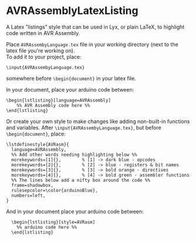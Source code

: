 # AVRAssemblyLatexListing
A Latex "listings" style that can be used in Lyx, or plain LaTeX, to highlight code written in AVR Assembly.
 
Place `AVRAssembyLanguage.tex` file in your working directory (next to the latex file you're working on).  
To add it to your project, place:
```TeX
\input{AVRAssembyLanguage.tex}  
```
somewhere before ```\begin{document}``` in your latex file.  

In your document, place your arduino code between:
``` TeX
\begin{lstlisting}[language=AVRAssembly]  
    %% AVR Assembly code here %%  
\end{lstlisting}
``` 
  
  
Or create your own style to make changes like adding non-built-in functions and variables.  After ```\input{AVRAssembyLanguage.tex}```, but before ```\begin{document}```, place:
``` TeX
\lstdefinestyle{AVRasm}{
  language=AVRAssembly,
  %% Add other words needing highlighting below %%
  morekeywords=[1]{},        % [1] -> dark blue - opcodes
  morekeywords=[2]{},        % [2] -> blue - registers & bit names
  morekeywords=[3]{},        % [3] -> bold orange - directives
  morekeywords=[4]{},        % [4] -> bold green - assembler functions 
  %% The lines below add a nifty box around the code %%
  frame=shadowbox,
  rulesepcolor=\color{arduinoBlue},
  numbers=left,
}
 ``` 
And in your document place your arduino code between:
``` TeX
  \begin{lstlisting}[style=AVRasm]  
    %% arduino code here %%  
  \end{lstlisting}  
``` 
